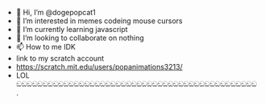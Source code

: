 - 👋 Hi, I’m @dogepopcat1
- 👀 I’m interested in memes codeing mouse cursors
- 🌱 I’m currently learning javascript
- 💞️ I’m looking to collaborate on nothing
- 📫 How to me IDK
- link to my scratch account
- https://scratch.mit.edu/users/popanimations3213/
- LOL ඞඞඞඞඞඞඞඞඞඞඞඞඞඞඞඞඞඞඞඞඞඞඞඞඞඞඞඞඞඞඞඞඞඞඞඞඞඞඞඞඞඞඞඞඞඞ.
